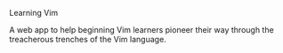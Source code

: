 Learning Vim

A web app to help beginning Vim learners pioneer their way through the treacherous trenches of the Vim language. 



